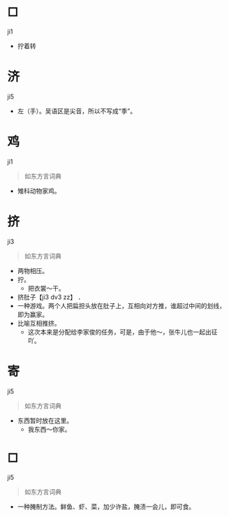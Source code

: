 # □
ji1
- 拧着转

# 济
ji5
- 左（手）。吴语区是尖音，所以不写成“季”。

# 鸡
ji1
> 如东方言词典
- 雉科动物家鸡。

# 挤
ji3
> 如东方言词典
- 两物相压。
- 拧。
  - 把衣裳～干。
- 挤肚子【ji3 dv3 zz】    ．
- 一种游戏。两个人把扁担头放在肚子上，互相向对方推，谁超过中间的划线，即为赢家。
- 比喻互相推挤。
  - 这次本来是分配给李家俊的任务，可是，由于他～，张牛儿也一起出征吖。

# 寄
ji5
> 如东方言词典
- 东西暂时放在这里。
  - 我东西～你家。

# □
ji5
> 如东方言词典
- 一种腌制方法。鲜鱼、虾、菜，加少许盐，腌渍一会儿，即可食。
